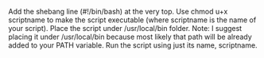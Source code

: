 Add the shebang line (#!/bin/bash) at the very top.
Use chmod u+x scriptname to make the script executable (where scriptname is the name of your script).
Place the script under /usr/local/bin folder.
Note: I suggest placing it under /usr/local/bin because most likely that path will be already added to your PATH variable.
Run the script using just its name, scriptname.
